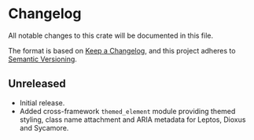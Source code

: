 # Changelog

All notable changes to this crate will be documented in this file.

The format is based on [Keep a Changelog](https://keepachangelog.com/en/1.0.0/),
and this project adheres to [Semantic Versioning](https://semver.org/spec/v2.0.0.html).

## Unreleased
- Initial release.
- Added cross-framework `themed_element` module providing themed styling,
  class name attachment and ARIA metadata for Leptos, Dioxus and Sycamore.
